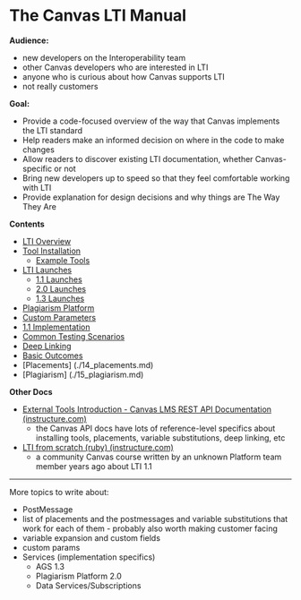 # The Canvas LTI Manual

**Audience:**
- new developers on the Interoperability team
- other Canvas developers who are interested in LTI
- anyone who is curious about how Canvas supports LTI
- not really customers

**Goal:**
- Provide a code-focused overview of the way that Canvas implements the LTI standard
- Help readers make an informed decision on where in the code to make changes
- Allow readers to discover existing LTI documentation, whether Canvas-specific or not
- Bring new developers up to speed so that they feel comfortable working with LTI
- Provide explanation for design decisions and why things are The Way They Are

**Contents**
- [LTI Overview](./01_lti_overview.md)
- [Tool Installation](./02_tool_installation.md)
	- [Example Tools](./10_example_tools.md)
- [LTI Launches](./03_lti_launches.md)
	- [1.1 Launches](./05_lti_1_1_launches.md)
	- [2.0 Launches](./06_lti_2_0_launches.md)
	- [1.3 Launches](./07_lti_1_3_launches.md)
- [Plagiarism Platform](./04_plagiarism_detection_platform.md)
- [Custom Parameters](./08_custom_parameters.md)
- [1.1 Implementation](./09_lti_1_1_implementation.md)
- [Common Testing Scenarios](./11_testing.md)
- [Deep Linking](./12_deep_linking.md)
- [Basic Outcomes](./13_basic_outcomes.md)
- [Placements] (./14_placements.md)
- [Plagiarism] (./15_plagiarism.md)

**Other Docs**
- [External Tools Introduction - Canvas LMS REST API Documentation (instructure.com)](https://canvas.instructure.com/doc/api/file.tools_intro.html)
	- the Canvas API docs have lots of reference-level specifics about installing tools, placements, variable substitutions, deep linking, etc
- [LTI from scratch (ruby) (instructure.com)](https://canvas.instructure.com/courses/913512)
	- a community Canvas course written by an unknown Platform team member years ago about LTI 1.1

---

More topics to write about:
- PostMessage
- list of placements and the postmessages and variable substitutions that work for each of them - probably also worth making customer facing
- variable expansion and custom fields
- custom params
- Services (implementation specifics)
	- AGS 1.3
	- Plagiarism Platform 2.0
	- Data Services/Subscriptions